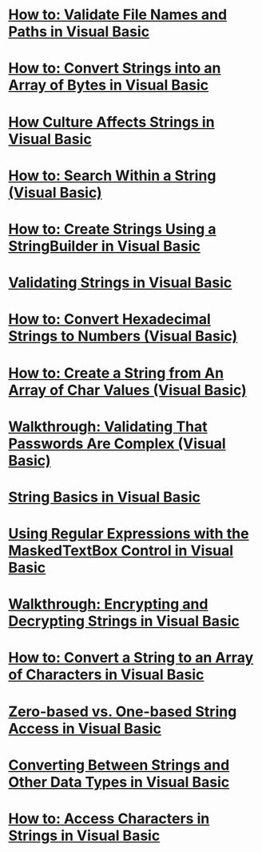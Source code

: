 # [How to: Validate File Names and Paths in Visual Basic](how-to-validate-file-names-and-paths.md)
# [How to: Convert Strings into an Array of Bytes in Visual Basic](how-to-convert-strings-into-an-array-of-bytes.md)
# [How Culture Affects Strings in Visual Basic](how-culture-affects-strings.md)
# [How to: Search Within a String (Visual Basic)](how-to-search-within-a-string.md)
# [How to: Create Strings Using a StringBuilder in Visual Basic](how-to-create-strings-using-a-stringbuilder.md)
# [Validating Strings in Visual Basic](validating-strings.md)
# [How to: Convert Hexadecimal Strings to Numbers (Visual Basic)](how-to-convert-hexadecimal-strings-to-numbers.md)
# [How to: Create a String from An Array of Char Values (Visual Basic)](how-to-create-a-string-from-an-array-of-char-values.md)
# [Walkthrough: Validating That Passwords Are Complex (Visual Basic)](walkthrough-validating-that-passwords-are-complex.md)
# [String Basics in Visual Basic](string-basics.md)
# [Using Regular Expressions with the MaskedTextBox Control in Visual Basic](using-regular-expressions-with-the-maskedtextbox-control.md)
# [Walkthrough: Encrypting and Decrypting Strings in Visual Basic](walkthrough-encrypting-and-decrypting-strings.md)
# [How to: Convert a String to an Array of Characters in Visual Basic](how-to-convert-a-string-to-an-array-of-characters.md)
# [Zero-based vs. One-based String Access in Visual Basic](zero-based-vs-one-based-string-access.md)
# [Converting Between Strings and Other Data Types in Visual Basic](converting-between-strings-and-other-data-types.md)
# [How to: Access Characters in Strings in Visual Basic](how-to-access-characters-in-strings.md)
